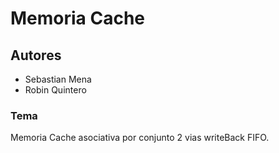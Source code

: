 # Memoria Cache

## Autores

- Sebastian Mena
- Robin Quintero

### Tema

Memoria Cache asociativa por conjunto 2 vias writeBack FIFO.
